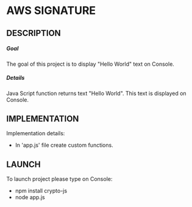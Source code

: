 AWS SIGNATURE
============


DESCRIPTION
-----------

##### Goal
The goal of this project is to display "Hello World" text on Console.

##### Details
Java Script function returns text "Hello World". This text is displayed on Console.


IMPLEMENTATION
-----------

Implementation details:
* In 'app.js' file create custom functions.
  

LAUNCH
------

To launch project please type on Console:
* npm install crypto-js
* node app.js